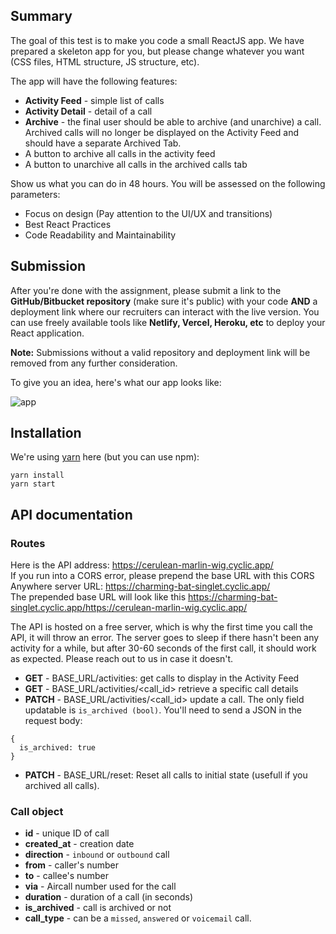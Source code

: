 ## Summary

The goal of this test is to make you code a small ReactJS app. We have prepared a skeleton app for you, but please change whatever you want (CSS files, HTML structure, JS structure, etc).

The app will have the following features:

- **Activity Feed** - simple list of calls
- **Activity Detail** - detail of a call
- **Archive** - the final user should be able to archive (and unarchive) a call. Archived calls will no longer be displayed on the Activity Feed and should have a separate Archived Tab.
- A button to archive all calls in the activity feed
- A button to unarchive all calls in the archived calls tab

Show us what you can do in 48 hours. You will be assessed on the following parameters:

- Focus on design (Pay attention to the UI/UX and transitions)
- Best React Practices
- Code Readability and Maintainability

## Submission

After you're done with the assignment, please submit a link to the **GitHub/Bitbucket repository** (make sure it's public) with your code **AND** a deployment link where our recruiters can interact with the live version. You can use freely available tools like **Netlify, Vercel, Heroku, etc** to deploy your React application.

**Note:** Submissions without a valid repository and deployment link will be removed from any further consideration.

To give you an idea, here's what our app looks like:

![app](https://user-images.githubusercontent.com/630714/29357034-763d7216-8276-11e7-8bcb-e77d9645dfcc.png)

## Installation

We're using [yarn](https://yarnpkg.com) here (but you can use npm):

```
yarn install
yarn start
```

## API documentation

### Routes

Here is the API address: https://cerulean-marlin-wig.cyclic.app/ <br>
If you run into a CORS error, please prepend the base URL with this CORS Anywhere server URL: https://charming-bat-singlet.cyclic.app/ <br>
The prepended base URL will look like this https://charming-bat-singlet.cyclic.app/https://cerulean-marlin-wig.cyclic.app/

The API is hosted on a free server, which is why the first time you call the API, it will throw an error. The server goes to sleep if there hasn't been any activity for a while, but after 30-60 seconds of the first call, it should work as expected. Please reach out to us in case it doesn't.

- **GET** - BASE_URL/activities: get calls to display in the Activity Feed
- **GET** - BASE_URL/activities/<call_id> retrieve a specific call details
- **PATCH** - BASE_URL/activities/<call_id> update a call. The only field updatable is `is_archived (bool)`. You'll need to send a JSON in the request body:

```
{
  is_archived: true
}
```

- **PATCH** - BASE_URL/reset: Reset all calls to initial state (usefull if you archived all calls).

### Call object

- **id** - unique ID of call
- **created_at** - creation date
- **direction** - `inbound` or `outbound` call
- **from** - caller's number
- **to** - callee's number
- **via** - Aircall number used for the call
- **duration** - duration of a call (in seconds)
- **is_archived** - call is archived or not
- **call_type** - can be a `missed`, `answered` or `voicemail` call.
